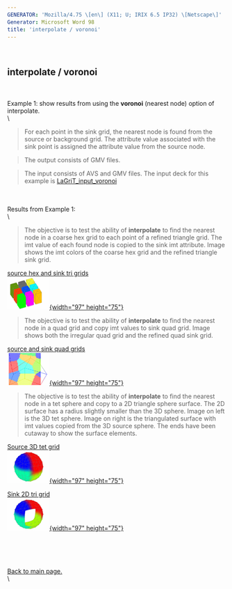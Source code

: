 ```yaml
---
GENERATOR: 'Mozilla/4.75 \[en\] (X11; U; IRIX 6.5 IP32) \[Netscape\]'
Generator: Microsoft Word 98
title: 'interpolate / voronoi'
---
```


 

interpolate / voronoi
---------------------

\
\
Example 1: show results from using the **voronoi** (nearest node) option
of interpolate.\
\

> For each point in the sink grid, the nearest node is found from the
> source or background grid. The attribute value associated with the
> sink point is assigned the attribute value from the source node.

> The output consists of GMV files.

> The input consists of AVS and GMV files. The input deck for this
> example is [LaGriT\_input\_voronoi](lagrit_input_voronoi)

\
\
Results from Example 1:\
\

> The objective is to test the ability of **interpolate** to find the
> nearest node in a coarse hex grid to each point of a refined triangle
> grid. The imt value of each found node is copied to the sink imt
> attribute. Image shows the imt colors of the coarse hex grid and the
> refined triangle sink grid.

[source hex and sink tri grids](../images/vor1.gif)\
[![](../images/map03_sink_TN.GIF){width="97"
height="75"}](../images/vor1.gif)

> The objective is to test the ability of **interpolate** to find the
> nearest node in a quad grid and copy imt values to sink quad grid.
> Image shows both the irregular quad grid and the refined quad sink
> grid.

[source and sink quad grids](../images/vor_rand.gif)\
[![](../images/vor_rand_TN.GIF){width="97"
height="75"}](../images/vor_rand.gif)

> The objective is to test the ability of **interpolate** to find the
> nearest node in a tet sphere and copy to a 2D triangle sphere surface.
> The 2D surface has a radius slightly smaller than the 3D sphere. Image
> on left is the 3D tet sphere. Image on right is the triangulated
> surface with imt values copied from the 3D source sphere. The ends
> have been cutaway to show the surface elements.

[Source 3D tet grid](../images/vor_sphere_src.gif)\
[![](../images/vor_sphere_src_TN.GIF){width="97"
height="75"}](../mages/vor_sphere_src.gif)

[Sink 2D tri grid](../images/vor_sphere_cut.gif)\
[![](../images/vor_sphere_cut_TN.GIF){width="97"
height="75"}](../images/vor_sphere_cut.gif)

\
\
\
\
[Back to main page.](commands/main_interpolate.html#DEMOS)\
\

